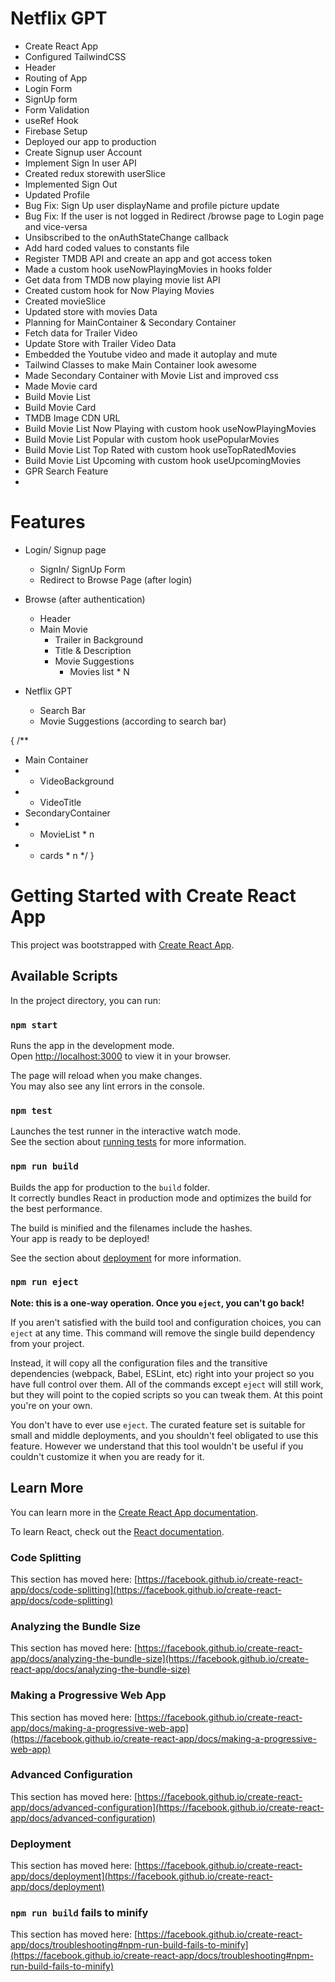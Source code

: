# Netflix GPT

- Create React App
- Configured TailwindCSS
- Header
- Routing of App
- Login Form
- SignUp form
- Form Validation
- useRef Hook
- Firebase Setup
- Deployed our app to production
- Create Signup user Account
- Implement Sign In user API
- Created redux storewith userSlice
- Implemented Sign Out
- Updated Profile
- Bug Fix: Sign Up user displayName and profile picture update
- Bug Fix: If the user is not logged in Redirect /browse page to Login page and vice-versa
- Unsibscribed to the onAuthStateChange callback
- Add hard coded values to constants file
- Register TMDB API and create an app and got access token
- Made a custom hook useNowPlayingMovies in hooks folder
- Get data from TMDB now playing movie list API
- Created custom hook for Now Playing Movies
- Created movieSlice
- Updated store with movies Data
- Planning for MainContainer & Secondary Container
- Fetch data for Trailer Video
- Update Store with Trailer Video Data
- Embedded the Youtube video and made it autoplay and mute
- Tailwind Classes to make Main Container look awesome
- Made Secondary Container with Movie List and improved css
- Made Movie card
- Build Movie List
- Build Movie Card
- TMDB Image CDN URL
- Build Movie List Now Playing with custom hook useNowPlayingMovies
- Build Movie List Popular with custom hook usePopularMovies
- Build Movie List Top Rated with custom hook useTopRatedMovies
- Build Movie List Upcoming with custom hook useUpcomingMovies
- GPR Search Feature
- 




# Features 
- Login/ Signup page
    - SignIn/ SignUp Form
    - Redirect to Browse Page (after login)
- Browse (after authentication)
    - Header
    - Main Movie
        - Trailer in Background
        - Title & Description
        - Movie Suggestions
            - Movies list * N

- Netflix GPT
    - Search Bar
    - Movie Suggestions (according to search bar)






{
  /**
   * Main Container
   *  - VideoBackground
   *  - VideoTitle
   * SecondaryContainer
   *  - MovieList * n
   *    - cards * n
   */
}



# Getting Started with Create React App

This project was bootstrapped with [Create React App](https://github.com/facebook/create-react-app).

## Available Scripts

In the project directory, you can run:

### `npm start`

Runs the app in the development mode.\
Open [http://localhost:3000](http://localhost:3000) to view it in your browser.

The page will reload when you make changes.\
You may also see any lint errors in the console.

### `npm test`

Launches the test runner in the interactive watch mode.\
See the section about [running tests](https://facebook.github.io/create-react-app/docs/running-tests) for more information.

### `npm run build`

Builds the app for production to the `build` folder.\
It correctly bundles React in production mode and optimizes the build for the best performance.

The build is minified and the filenames include the hashes.\
Your app is ready to be deployed!

See the section about [deployment](https://facebook.github.io/create-react-app/docs/deployment) for more information.

### `npm run eject`

**Note: this is a one-way operation. Once you `eject`, you can't go back!**

If you aren't satisfied with the build tool and configuration choices, you can `eject` at any time. This command will remove the single build dependency from your project.

Instead, it will copy all the configuration files and the transitive dependencies (webpack, Babel, ESLint, etc) right into your project so you have full control over them. All of the commands except `eject` will still work, but they will point to the copied scripts so you can tweak them. At this point you're on your own.

You don't have to ever use `eject`. The curated feature set is suitable for small and middle deployments, and you shouldn't feel obligated to use this feature. However we understand that this tool wouldn't be useful if you couldn't customize it when you are ready for it.

## Learn More

You can learn more in the [Create React App documentation](https://facebook.github.io/create-react-app/docs/getting-started).

To learn React, check out the [React documentation](https://reactjs.org/).

### Code Splitting

This section has moved here: [https://facebook.github.io/create-react-app/docs/code-splitting](https://facebook.github.io/create-react-app/docs/code-splitting)

### Analyzing the Bundle Size

This section has moved here: [https://facebook.github.io/create-react-app/docs/analyzing-the-bundle-size](https://facebook.github.io/create-react-app/docs/analyzing-the-bundle-size)

### Making a Progressive Web App

This section has moved here: [https://facebook.github.io/create-react-app/docs/making-a-progressive-web-app](https://facebook.github.io/create-react-app/docs/making-a-progressive-web-app)

### Advanced Configuration

This section has moved here: [https://facebook.github.io/create-react-app/docs/advanced-configuration](https://facebook.github.io/create-react-app/docs/advanced-configuration)

### Deployment

This section has moved here: [https://facebook.github.io/create-react-app/docs/deployment](https://facebook.github.io/create-react-app/docs/deployment)

### `npm run build` fails to minify

This section has moved here: [https://facebook.github.io/create-react-app/docs/troubleshooting#npm-run-build-fails-to-minify](https://facebook.github.io/create-react-app/docs/troubleshooting#npm-run-build-fails-to-minify)
